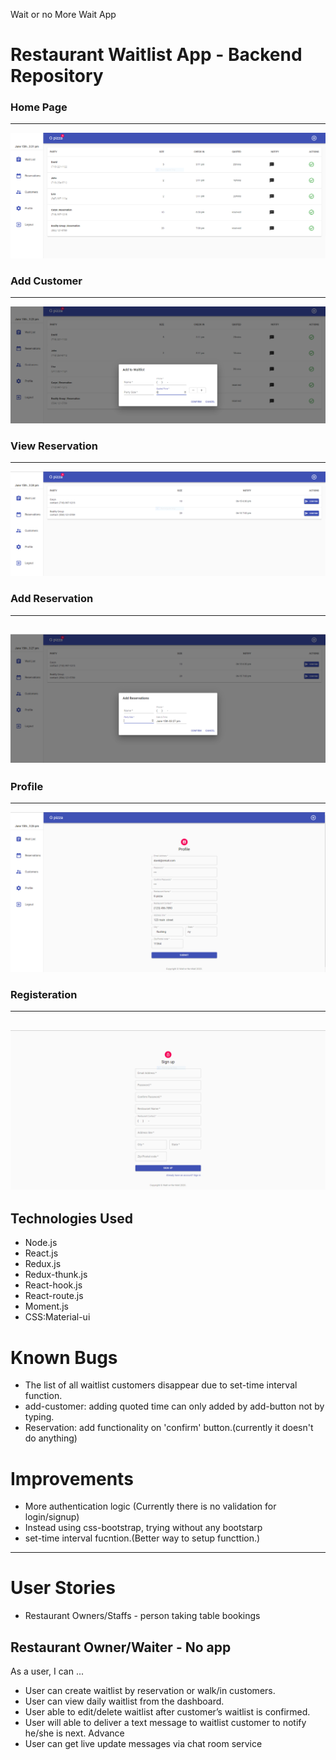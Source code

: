 Wait or no More Wait App 

# Restaurant Waitlist App - Backend Repository

### Home Page
---
![Alt text](screenshots/Home.PNG?raw=true "Home Page")

### Add Customer
---
![Alt text](screenshots/add-customer.PNG?raw=true "Add Customer")

### View Reservation
---
![Alt text](screenshots/Reservation.PNG?raw=true "Reservation")

### Add Reservation
---
![Alt text](screenshots/add-reservation.PNG?raw=true "Add Reservation")
---
### Profile
---
![Alt text](screenshots/profile.PNG?raw=true "Profile")
### Registeration
---
![Alt text](screenshots/Registeration.PNG?raw=true "Registeration")
---
## Technologies Used

- Node.js
- React.js
- Redux.js
- Redux-thunk.js
- React-hook.js
- React-route.js
- Moment.js
- CSS:Material-ui 

# Known Bugs

- The list of all waitlist customers disappear due to  set-time interval function. 
- add-customer: adding quoted time can only added by add-button not by typing.
- Reservation: add functionality on 'confirm' button.(currently it doesn't do anything)

# Improvements

- More authentication logic (Currently there is no validation for login/signup)
- Instead using css-bootstrap, trying without any bootstarp 
- set-time interval fucntion.(Better way to setup functtion.)

--------------------------------------------------------------------------------

# User Stories

- Restaurant Owners/Staffs - person taking table bookings

## Restaurant Owner/Waiter - No app

As a user, I can ...
- User can create waitlist  by reservation or walk/in customers.
- User can view daily waitlist from the dashboard.
- User able to edit/delete waitlist after customer’s waitlist is confirmed.
- User will able to deliver a text message to waitlist customer to notify he/she is next.
Advance 
 - User can get live update messages via chat room service 
